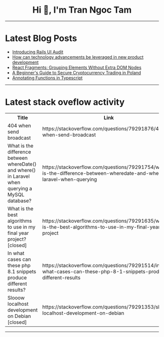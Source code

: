 <h1 align="center">Hi 👋, I'm Tran Ngoc Tam</h1>

---

# Latest Blog Posts 
<!-- BLOG-POST-LIST:START -->
- [Introducing Rails UI Audit](https://dev.to/railsdesigner/introducing-rails-ui-audit-4c9g)
- [How can technology advancements be leveraged in new product development](https://dev.to/thealgorithm/how-can-technology-advancements-be-leveraged-in-new-product-development-356j)
- [React Fragments: Grouping Elements Without Extra DOM Nodes](https://dev.to/abhay_yt_52a8e72b213be229/react-fragments-grouping-elements-without-extra-dom-nodes-51n)
- [A Beginner&#39;s Guide to Secure Cryptocurrency Trading in Poland](https://dev.to/angelika_berd/a-beginners-guide-to-secure-cryptocurrency-trading-in-poland-1afh)
- [Annotating Functions in Typescript](https://dev.to/ezekiel_77/annotating-functions-in-typescript-3eeg)
<!-- BLOG-POST-LIST:END -->

---

# Latest stack oveflow activity
<table>
  <tr><th>Title</th><th>Link</th></tr>
  <!-- STACKOVERFLOW:START --><tr><td>404 when send broadcast</td><td>https://stackoverflow.com/questions/79291876/404-when-send-broadcast</td></tr><tr><td>What is the difference between whereDate&lpar;&rpar; and where&lpar;&rpar; in Laravel when querying a MySQL database?</td><td>https://stackoverflow.com/questions/79291754/what-is-the-difference-between-wheredate-and-where-in-laravel-when-querying</td></tr><tr><td>What is the best algorithms to use in my final year project? [closed]</td><td>https://stackoverflow.com/questions/79291635/what-is-the-best-algorithms-to-use-in-my-final-year-project</td></tr><tr><td>In what cases can these php 8.1 snippets produce different results?</td><td>https://stackoverflow.com/questions/79291514/in-what-cases-can-these-php-8-1-snippets-produce-different-results</td></tr><tr><td>Slooow localhost development on Debian [closed]</td><td>https://stackoverflow.com/questions/79291353/slooow-localhost-development-on-debian</td></tr><!-- STACKOVERFLOW:END -->
</table>

---


